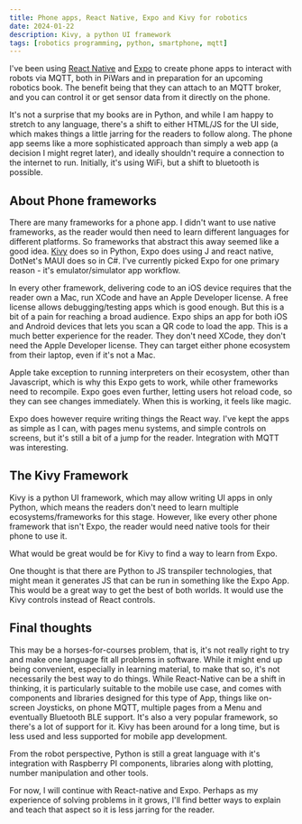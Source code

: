 ```yaml
---
title: Phone apps, React Native, Expo and Kivy for robotics
date: 2024-01-22
description: Kivy, a python UI framework
tags: [robotics programming, python, smartphone, mqtt]
---
```

I've been using [React Native](https://reactnative.dev/) and [Expo](https://docs.expo.dev/) to create phone apps to interact with robots via MQTT, both in PiWars and in preparation for an upcoming robotics book. The benefit being that they can attach to an MQTT broker, and you can control it or get sensor data from it directly on the phone.

It's not a surprise that my books are in Python, and while I am happy to stretch to any language, there's a shift to either HTML/JS for the UI side, which makes things a little jarring for the readers to follow along.
The phone app seems like a more sophisticated approach than simply a web app (a decision I might regret later), and ideally shouldn't require a connection to the internet to run. Initially, it's using WiFi, but a shift to bluetooth is possible.

## About Phone frameworks

There are many frameworks for a phone app. I didn't want to use native frameworks, as the reader would then need to learn different languages for different platforms. So frameworks that abstract this away seemed like a good idea. [Kivy](https://kivy.org/) does so in Python, Expo does using J and react native, DotNet's MAUI does so in C#.
I've currently picked Expo for one primary reason - it's emulator/simulator app workflow.

In every other framework, delivering code to an iOS device requires that the reader own a Mac, run XCode and have an Apple Developer license. A free license allows debugging/testing apps which is good enough. But this is a bit of a pain for reaching a broad audience. Expo ships an app for both iOS and Android devices that lets you scan a QR code to load the app. This is a much better experience for the reader. They don't need XCode, they don't need the Apple Developer license. They can target either phone ecosystem from their laptop, even if it's not a Mac.

Apple take exception to running interpreters on their ecosystem, other than Javascript, which is why this Expo gets to work, while other frameworks need to recompile. Expo goes even further, letting users hot reload code, so they can see changes immediately. When this is working, it feels like magic.

Expo does however require writing things the React way. I've kept the apps as simple as I can, with pages menu systems, and simple controls on screens, but it's still a bit of a jump for the reader. Integration with MQTT was interesting.

## The Kivy Framework

Kivy is a python UI framework, which may allow writing UI apps in only Python, which means the readers don't need to learn multiple ecosystems/frameworks for this stage. However, like every other phone framework that isn't Expo, the reader would need native tools for their phone to use it.

What would be great would be for Kivy to find a way to learn from Expo.

One thought is that there are Python to JS transpiler technologies, that might mean it generates JS that can be run in something like the Expo App. This would be a great way to get the best of both worlds. It would use the Kivy controls instead of React controls.

## Final thoughts

This may be a horses-for-courses problem, that is, it's not really right to try and make one language fit all problems in software. While it might end up being convenient, especially in learning material, to make that so, it's not necessarily the best way to do things. While React-Native can be a shift in thinking, it is particularly suitable to the mobile use case, and comes with components and libraries designed for this type of App, things like on-screen Joysticks, on phone MQTT, multiple pages from a Menu and eventually Bluetooth BLE support. It's also a very popular framework, so there's a lot of support for it. Kivy has been around for a long time, but is less used and less supported for mobile app development.

From the robot perspective, Python is still a great language with it's integration with Raspberry PI components, libraries along with plotting, number manipulation and other tools.

For now, I will continue with React-native and Expo. Perhaps as my experience of solving problems in it grows, I'll find better ways to explain and teach that aspect so it is less jarring for the reader.
